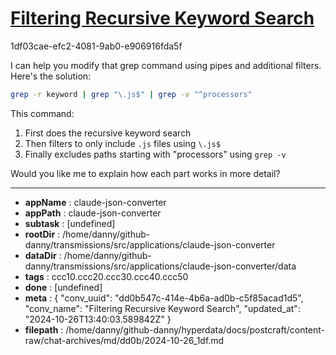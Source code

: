 # [Filtering Recursive Keyword Search](https://claude.ai/chat/dd0b547c-414e-4b6a-ad0b-c5f85acad1d5)

1df03cae-efc2-4081-9ab0-e906916fda5f

 I can help you modify that grep command using pipes and additional filters. Here's the solution:

```bash
grep -r keyword | grep "\.js$" | grep -v "^processors"
```

This command:
1. First does the recursive keyword search
2. Then filters to only include `.js` files using `\.js$` 
3. Finally excludes paths starting with "processors" using `grep -v`

Would you like me to explain how each part works in more detail?

---

* **appName** : claude-json-converter
* **appPath** : claude-json-converter
* **subtask** : [undefined]
* **rootDir** : /home/danny/github-danny/transmissions/src/applications/claude-json-converter
* **dataDir** : /home/danny/github-danny/transmissions/src/applications/claude-json-converter/data
* **tags** : ccc10.ccc20.ccc30.ccc40.ccc50
* **done** : [undefined]
* **meta** : {
  "conv_uuid": "dd0b547c-414e-4b6a-ad0b-c5f85acad1d5",
  "conv_name": "Filtering Recursive Keyword Search",
  "updated_at": "2024-10-26T13:40:03.589842Z"
}
* **filepath** : /home/danny/github-danny/hyperdata/docs/postcraft/content-raw/chat-archives/md/dd0b/2024-10-26_1df.md